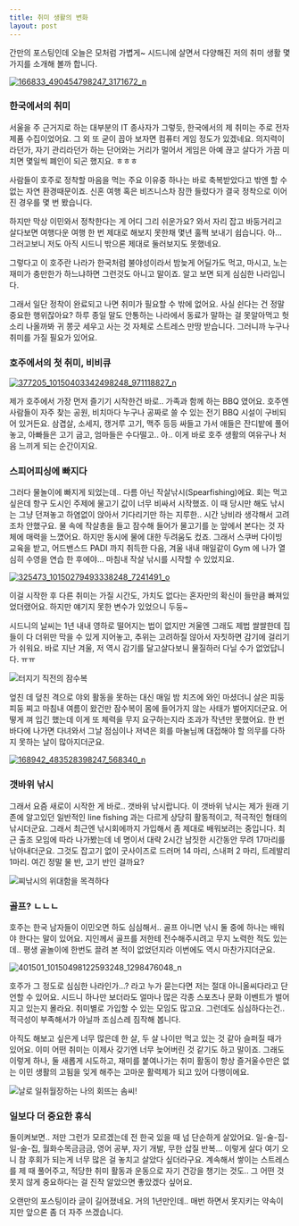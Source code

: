 ```yaml
---
title: 취미 생활의 변화
layout: post
---
```

<div id="toc"></div>

간만의 포스팅인데 오늘은 모처럼 가볍게~ 시드니에 살면서 다양해진 저의 취미 생활 몇 가지를 소개해 볼까 합니다.

<a href="http://w12ard.github.io/wp-content/uploads/2012/01/166833_490454798247_3171672_n.jpg"><img class="aligncenter size-full wp-image-789" src="http://w12ard.github.io/wp-content/uploads/2012/01/166833_490454798247_3171672_n.jpg" alt="166833_490454798247_3171672_n"/></a>

### 한국에서의 취미 ###
서울을 주 근거지로 하는 대부분의 IT 종사자가 그렇듯, 한국에서의 제 취미는 주로 전자 제품 수집이었어요. 그 외 또 굳이 꼽아 보자면 컴퓨터 게임 정도가 있겠네요. 의지력이라던가, 자기 관리라던가 하는 단어와는 거리가 멀어서 게임은 아예 끊고 살다가 가끔 미치면 몇일씩 폐인이 되곤 했지요. ㅎㅎㅎ

사람들이 호주로 정착할 마음을 먹는 주요 이유중 하나는 바로 축복받았다고 밖엔 할 수 없는 자연 환경때문이죠. 신혼 여행 혹은 비즈니스차 잠깐 들렀다가 결국 정착으로 이어진 경우를 몇 번 봤습니다.

하지만 막상 이민와서 정착한다는 게 어디 그리 쉬운가요? 와서 자리 잡고 바둥거리고 살다보면 여행다운 여행 한 번 제대로 해보지 못한채 몇년 훌쩍 보내기 쉽습니다. 아&#8230; 그러고보니 저도 아직 시드니 밖으론 제대로 둘러보지도 못했네요.

그렇다고 이 호주란 나라가 한국처럼 불야성이라서 밤늦게 어딜가도 먹고, 마시고, 노는 재미가 충만한가 하느냐하면 그런것도 아니고 말이죠. 알고 보면 되게 심심한 나라입니다.

그래서 일단 정착이 완료되고 나면 취미가 필요할 수 밖에 없어요. 사실 쉰다는 건 정말 중요한 행위잖아요? 하루 종일 말도 안통하는 나라에서 동료가 말하는 걸 못알아먹고 헛소리 나올까봐 귀 쫑긋 세우고 사는 것 자체로 스트레스 만땅 받습니다. 그러니까 누구나 취미를 가질 필요가 있어요.

### 호주에서의 첫 취미, 비비큐 ###
<a href="http://w12ard.github.io/wp-content/uploads/2012/01/377205_10150403342498248_971118827_n.jpg"><img class="aligncenter size-full wp-image-792" src="http://w12ard.github.io/wp-content/uploads/2012/01/377205_10150403342498248_971118827_n.jpg" alt="377205_10150403342498248_971118827_n"/></a>

제가 호주에서 가장 먼저 즐기기 시작한건 바로.. 가족과 함께 하는 BBQ 였어요. 호주엔 사람들이 자주 찾는 공원, 비치마다 누구나 공짜로 쓸 수 있는 전기 BBQ 시설이 구비되어 있거든요. 삼겹살, 소세지, 캥거루 고기, 맥주 등등 싸들고 가서 애들은 잔디밭에 풀어놓고, 아빠들은 고기 굽고, 엄마들은 수다떨고.. 아.. 이게 바로 호주 생활의 여유구나 처음 느끼게 되는 순간이지요.

### 스피어피싱에 빠지다 ###
그러다 물놀이에 빠지게 되었는데.. 다름 아닌 작살낚시(Spearfishing)에요. 회는 먹고 싶은데 항구 도시인 주제에 물고기 값이 너무 비싸서 시작했죠. 이 때 당시만 해도 낚시는 그냥 던져놓고 하염없이 앉아서 기다리기만 하는 지루한.. 시간 낭비라 생각해서 고려조차 안했구요. 물 속에 작살총을 들고 잠수해 들어가 물고기를 눈 앞에서 본다는 것 자체에 매력을 느꼈어요. 하지만 동시에 물에 대한 두려움도 컸죠. 그래서 스쿠버 다이빙 교육을 받고, 어드밴스드 PADI 까지 취득한 다음, 겨울 내내 매일같이 Gym 에 나가 열심히 수영을 연습 한 후에야&#8230; 마침내 작살 낚시를 시작할 수 있었지요.

<a href="http://w12ard.github.io/wp-content/uploads/2012/01/325473_10150279493338248_7241491_o.jpg"><img class="aligncenter size-large wp-image-793" src="http://w12ard.github.io/wp-content/uploads/2012/01/325473_10150279493338248_7241491_o-768x1024.jpg" alt="325473_10150279493338248_7241491_o"/></a>

이걸 시작한 후 다른 취미는 가질 시간도, 가치도 없다는 혼자만의 확신이 들만큼 빠져있었더랬어요. 하지만 얘기지 못한 변수가 있었으니 두둥~

시드니의 날씨는 1년 내내 영하로 떨어지는 법이 없지만 겨울엔 그래도 제법 쌀쌀한데 집들이 다 더위만 막을 수 있게 지어놓고, 추위는 고려하질 않아서 자칫하면 감기에 걸리기가 쉬워요. 바로 지난 겨울, 저 역시 감기를 달고살다보니 물질하러 다닐 수가 없었답니다. ㅠㅠ

<img class="aligncenter" src="http://sphotos-c.ak.fbcdn.net/hphotos-ak-ash3/131691_468540218247_2500000_o.jpg" alt="터지기 직전의 잠수복"/>

엎친 데 덮친 격으로 야외 활동을 못하는 대신 매일 밤 치즈에 와인 마셨더니 살은 피둥 피둥 찌고 마침내 여름이 왔건만 잠수복이 몸에 들어가지 않는 사태가 벌어지더군요. 어떻게 껴 입긴 했는데 이게 또 체력을 무지 요구하는지라 조과가 작년만 못했어요. 한 번 바다에 나가면 다녀와서 그날 점심이나 저녁은 회를 마눌님께 대접해야 할 의무를 다하지 못하는 날이 많아지더군요.

<a href="http://w12ard.github.io/wp-content/uploads/2012/01/168942_483528398247_568340_n.jpg"><img class="aligncenter size-full wp-image-794" src="http://w12ard.github.io/wp-content/uploads/2012/01/168942_483528398247_568340_n.jpg" alt="168942_483528398247_568340_n" /></a>

### 갯바위 낚시 ###

그래서 요즘 새로이 시작한 게 바로.. 갯바위 낚시랍니다. 이 갯바위 낚시는 제가 원래 기존에 알고있던 일반적인 line fishing 과는 다르게 상당히 활동적이고, 적극적인 형태의 낚시더군요. 그래서 최근엔 낚시회에까지 가입해서 좀 제대로 배워보려는 중입니다. 최근 출조 모임에 따라 나가봤는데 네 명이서 대략 2시간 남짓한 시간동안 무려 17마리를 낚아내더군요. 그것도 잡고기 없이 굿사이즈로 드러머 14 마리, 스내퍼 2 마리, 트레발리 1마리. 여긴 정말 물 반, 고기 반인 걸까요?

<img class="aligncenter" src="http://sphotos-c.ak.fbcdn.net/hphotos-ak-ash4/411700_10150553216588248_2053313868_o.jpg" alt="찌낚시의 위대함을 목격하다" />

### 골프? ㄴㄴㄴ ###
호주는 한국 남자들이 이민오면 하도 심심해서.. 골프 아니면 낚시 둘 중에 하나는 배워야 한다는 말이 있어요. 지인께서 골프를 저한테 전수해주시려고 무지 노력한 적도 있는데.. 평생 골놀이에 한번도 끌려 본 적이 없었던지라 이번에도 역시 마찬가지더군요.

<img class="aligncenter size-full wp-image-790" src="http://w12ard.github.io/wp-content/uploads/2012/01/401501_10150498122593248_1298476048_n.jpg" alt="401501_10150498122593248_1298476048_n" />


호주가 그 정도로 심심한 나라인가&#8230;? 라고 누가 묻는다면 저는 절대 아니올씨다라고 단언할 수 있어요. 시드니 하나만 보더라도 얼마나 많은 각종 스포츠나 문화 이벤트가 벌어지고 있는지 몰라요. 취미별로 가입할 수 있는 모임도 많고요. 그런데도 심심하다는건.. 적극성이 부족해서가 아닐까 조심스레 짐작해 봅니다.

아직도 해보고 싶은게 너무 많은데 한 살, 두 살 나이만 먹고 있는 것 같아 슬퍼질 때가 있어요. 이미 어떤 취미는 이제사 갖기엔 너무 늦어버린 것 같기도 하고 말이죠. 그래도 이렇게 하나, 둘 새롭게 시도하고, 재미를 붙여나가는 취미 활동이 항상 즐거울수만은 없는 이민 생활의 고됨을 잊게 해주는 고마운 활력제가 되고 있어 다행이에요.

<img class="aligncenter" src="http://sphotos-d.ak.fbcdn.net/hphotos-ak-ash4/458070_10150553309798248_402387399_o.jpg" alt="날로 일취월장하는 나의 회뜨는 솜씨!" />

### 일보다 더 중요한 휴식 ###

돌이켜보면.. 저만 그런가 모르겠는데 전 한국 있을 때 넘 단순하게 살았어요. 일-술-집-일-술-집, 월화수목금금금, 영어 공부, 자기 개발, 무한 삽질 반복&#8230; 이렇게 살다 여기 오니 참 후회가 되는게 너무 많은 걸 놓치고 살았다 싶더라구요. 계속해서 쌓이는 스트레스를 제 때 풀어주고, 적당한 취미 활동과 운동으로 자기 건강을 챙기는 것도.. 그 어떤 것 못지 않게 중요하다는 걸 진작 알았으면 좋았겠다 싶어요.

오랜만의 포스팅이라 글이 길어졌네요. 거의 1년만인데.. 매번 하면서 못지키는 약속이지만 앞으론 좀 더 자주 쓰겠습니다.